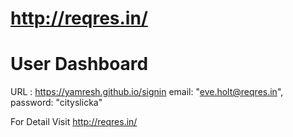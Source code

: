 # http://reqres.in/

# User Dashboard

URL : https://yamresh.github.io/signin
email: "eve.holt@reqres.in",
password: "cityslicka"

For Detail Visit http://reqres.in/
